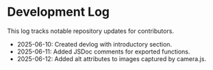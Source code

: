 # Development Log

This log tracks notable repository updates for contributors.

- 2025-06-10: Created devlog with introductory section.
- 2025-06-11: Added JSDoc comments for exported functions.
- 2025-06-12: Added alt attributes to images captured by camera.js.
